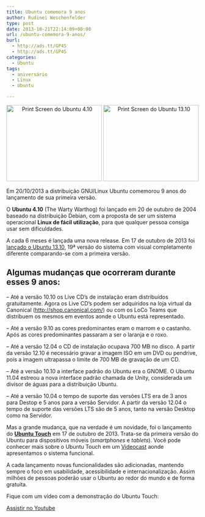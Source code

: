 ```yaml
---
title: Ubuntu comemora 9 anos
author: Rudinei Weschenfelder
type: post
date: 2013-10-21T22:14:09+00:00
url: /ubuntu-comemora-9-anos/
burl:
  - http://ads.tt/GP4S
  - http://ads.tt/GP4S
categories:
  - Ubuntu
tags:
  - aniversário
  - Linux
  - Ubuntu

---
```

<p style="text-align: center;">
  <a href="http://www.ubuntero.com.br/wp-content/uploads/2013/10/ubuntu-410.png" rel="lightbox-album"><img class="size-medium wp-image-6161 alignnone" title="Ubuntu 4.10 - Primeira versão do Ubuntu" alt="Print Screen do Ubuntu 4.10" src="http://www.ubuntero.com.br/wp-content/uploads/2013/10/ubuntu-410-300x224.png" width="250" height="200" /></a> <a href="http://www.ubuntero.com.br/wp-content/uploads/2013/10/ubuntu1310.png" rel="lightbox-album"><img class="size-medium wp-image-6160 alignnone" title="Ubuntu 13.10 - 19ª versão do Ubuntu" alt="Print Screen do Ubuntu 13.10" src="http://www.ubuntero.com.br/wp-content/uploads/2013/10/ubuntu1310-300x225.png" width="250" height="200" /></a>
</p>

Em 20/10/2013 a distribuição GNU/Linux Ubuntu comemorou 9 anos do lançamento de sua primeira versão.

O **Ubuntu 4.10** (The Warty Warthog) foi lançado em 20 de outubro de 2004 baseado na distribuição Debian, com a proposta de ser um sistema operacional **Linux de fácil utilização**, para que qualquer pessoa consiga usar sem dificuldades.

A cada 6 meses é lançada uma nova release. Em 17 de outubro de 2013 foi [lançado o Ubuntu 13.10][1], 19ª versão do sistema com visual completamente diferente comparando-se com a primeira versão.

## Algumas mudanças que ocorreram durante esses 9 anos:

&#8211; Até a versão 10.10 os Live CD&#8217;s de instalação eram distribuídos gratuitamente. Agora os Live CD&#8217;s podem ser adquiridos na loja virtual da Canonical (http://shop.canonical.com/) ou com os LoCo Teams que distribuem os mesmos em eventos aonde o Ubuntu está representado.
  
&#8211; Até a versão 9.10 as cores predominantes eram o marrom e o castanho. Após as cores predominantes passaram a ser o laranja e o roxo.
  
&#8211; Até a versão 12.04 o CD de instalação ocupava 700 MB no disco. A partir da versão 12.10 é necessário gravar a imagem ISO em um DVD ou pendrive, pois a imagem ultrapassa o limite de 700 MB de gravação de um CD.
  
&#8211; Até a versão 10.10 a interface padrão do Ubuntu era o GNOME. O Ubuntu 11.04 estreou a nova interface padrão chamada de Unity, considerada um divisor de águas para a distribuição Ubuntu.
  
&#8211; Até a versão 10.04 o tempo de suporte das versões LTS era de 3 anos para Destop e 5 anos para a versão Servidor. A partir da versão 12.04 o tempo de suporte das versões LTS são de 5 anos, tanto na versão Desktop como na Servidor.

Mas a grande mudança, que na verdade é um novidade, foi o lançamento do **[Ubuntu Touch][2]** em 17 de outubro de 2013. Trata-se da primeira versão do Ubuntu para dispositivos móveis (_smartphones_ e _tablets_). Você pode conhecer mais sobre o Ubuntu Touch em um [Videocast][3] aonde apresentamos o sistema funcional.

A cada lançamento novas funcionalidades são adicionadas, mantendo sempre o foco em usabilidade, acessibilidade e internacionalização. Assim milhões de pessoas poderão usar o Ubuntu ao redor do mundo e de forma gratuita.

Fique com um vídeo com a demonstração do Ubuntu Touch:

<div class="video">
</div>

<p class="button">
  <a href="http://www.youtube.com/embed/Ph5hyXV1ekg" target="_blank" rel="nofollow">Assistir no Youtube</a>
</p>

 [1]: http://www.ubuntero.com.br/2013/10/esta-disponivel-o-ubuntu-13-10/ "Está disponível o Ubuntu 13.10"
 [2]: http://www.ubuntero.com.br/?s=ubuntu+touch
 [3]: http://www.ubuntero.com.br/2013/10/videocast-44-ubuntu-touch-funcional/